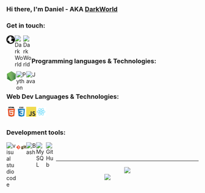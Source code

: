 ### Hi there, I'm Daniel - AKA [DarkWorld][website]

### Get in touch:

[<img align="left" alt="DarkWorld" width="22px" src="https://raw.githubusercontent.com/iconic/open-iconic/master/svg/globe.svg"/>][website]
[<img align="left" alt="DarkWorld" width="22px" src="https://cdn.jsdelivr.net/npm/simple-icons@v3/icons/youtube.svg"/>][youtube]
[<img align="left" alt="DarkWorld" width="22px" src="https://cdn.jsdelivr.net/npm/simple-icons@v3/icons/twitter.svg"/>][twitter]

<br />
<br />

### Programming languages & Technologies:
<img align="left" alt="Node.js" width="26px" src="https://raw.githubusercontent.com/github/explore/80688e429a7d4ef2fca1e82350fe8e3517d3494d/topics/nodejs/nodejs.png"/>
<img align="left" alt="Python" width="26px" src="https://upload.wikimedia.org/wikipedia/commons/thumb/0/0a/Python.svg/768px-Python.svg.png"/>
<img align="left" alt="Java" width="26px" src="https://icon-library.com/images/java-icon-images/java-icon-images-4.jpg"/>

<br />
<br />

### Web Dev Languages & Technologies:
<img align="left" alt="HTML" width="26px" src="https://raw.githubusercontent.com/github/explore/80688e429a7d4ef2fca1e82350fe8e3517d3494d/topics/html/html.png"/>
<img align="left" alt="CSS" width="26px" src="https://raw.githubusercontent.com/github/explore/80688e429a7d4ef2fca1e82350fe8e3517d3494d/topics/css/css.png"/>
<img align="left" alt="JavaScript" width="26px" src="https://raw.githubusercontent.com/github/explore/80688e429a7d4ef2fca1e82350fe8e3517d3494d/topics/javascript/javascript.png"/>
<img align="left" alt="React" width="26px" src="https://raw.githubusercontent.com/github/explore/80688e429a7d4ef2fca1e82350fe8e3517d3494d/topics/react/react.png"/>

<br />
<br />

### Development tools:
<img align="left" alt="visual studio code" width="26px" src="https://www.solucionex.com/sites/default/files/posts/imagen/vscode-800x450.png"/>
<img align="left" alt="Git" width="26px" src="https://raw.githubusercontent.com/github/explore/80688e429a7d4ef2fca1e82350fe8e3517d3494d/topics/git/git.png"/>
<img align="left" alt="Bash" width="26px" src="https://nullsector.co/wp-content/uploads/2017/12/Bash-new.sh_.png"/>
<img align="left" alt="MySQL" width="26px" src="https://ventiv.solutions/wp-content/uploads/2021/02/mySQL-logo-300x300.png"/>
<img align="left" alt="GitHub" width="26px" src="https://w7.pngwing.com/pngs/914/758/png-transparent-github-social-media-computer-icons-logo-android-github-logo-computer-wallpaper-banner.png"/>

<br />
<br />

---

<div align="center">
   <img align="center" src="https://github-readme-stats.vercel.app/api/top-langs/?username=iDannyDev&layout=compact&theme=radical&hide_border=true"/>
  <br/>
  <img align="center" src="https://github-readme-stats.vercel.app/api?username=iDannyDev&show_icons=true&hide_border=true&theme=radical"/>
</div>


[website]: https://darkworld-6064b.web.app/
[twitter]: https://twitter.com/ByFr0st_
[youtube]: https://www.youtube.com/channel/UCJRqO4WNns79ThLSfOBKZPQ
